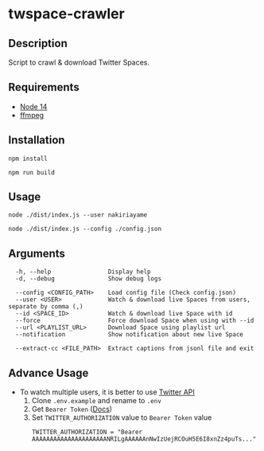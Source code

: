 # twspace-crawler

## Description

Script to crawl & download Twitter Spaces.

## Requirements

- [Node 14](https://nodejs.org/)
- [ffmpeg](https://www.ffmpeg.org/)

## Installation

```
npm install
```

```
npm run build
```


## Usage

```
node ./dist/index.js --user nakiriayame
```

```
node ./dist/index.js --config ./config.json
```

## Arguments

```
  -h, --help                Display help
  -d, --debug               Show debug logs

  --config <CONFIG_PATH>    Load config file (Check config.json)
  --user <USER>             Watch & download live Spaces from users, separate by comma (,)
  --id <SPACE_ID>           Watch & download live Space with id
  --force                   Force download Space when using with --id
  --url <PLAYLIST_URL>      Download Space using playlist url
  --notification            Show notification about new live Space

  --extract-cc <FILE_PATH>  Extract captions from jsonl file and exit
```

## Advance Usage

- To watch multiple users, it is better to use [Twitter API](https://developer.twitter.com/en/docs/twitter-api/spaces/overview)
    1. Clone `.env.example` and rename to `.env`
    2. Get `Bearer Token` ([Docs](https://developer.twitter.com/en/docs/twitter-api/getting-started/getting-access-to-the-twitter-api))
    3. Set `TWITTER_AUTHORIZATION` value to `Bearer Token` value
       ```
       TWITTER_AUTHORIZATION = "Bearer AAAAAAAAAAAAAAAAAAAAANRILgAAAAAAnNwIzUejRCOuH5E6I8xnZz4puTs..."
       ```
